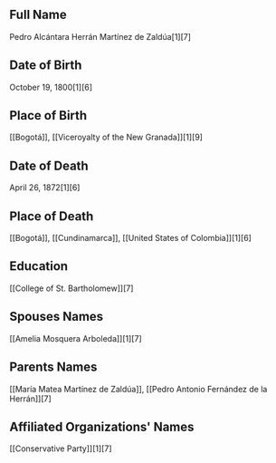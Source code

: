 ## Full Name
Pedro Alcántara Herrán Martínez de Zaldúa[1][7]

## Date of Birth
October 19, 1800[1][6]

## Place of Birth
[[Bogotá]], [[Viceroyalty of the New Granada]][1][9]

## Date of Death
April 26, 1872[1][6]

## Place of Death
[[Bogotá]], [[Cundinamarca]], [[United States of Colombia]][1][6]

## Education
[[College of St. Bartholomew]][7]

## Spouses Names
[[Amelia Mosquera Arboleda]][1][7]

## Parents Names
[[María Matea Martínez de Zaldúa]], [[Pedro Antonio Fernández de la Herrán]][7]

## Affiliated Organizations' Names
[[Conservative Party]][1][7]

